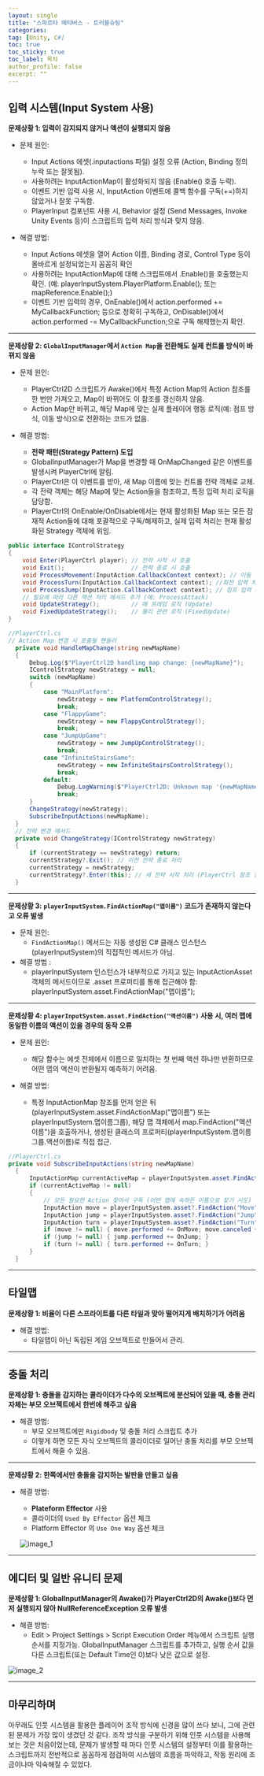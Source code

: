 ```yaml
---
layout: single
title: "스파르타 메타버스 - 트러블슈팅"
categories:
tag: [Unity, C#]
toc: true
toc_sticky: true
toc_label: 목차
author_profile: false
excerpt: ""
---
```


## 입력 시스템(Input System 사용)

**문제상황 1: 입력이 감지되지 않거나 액션이 실행되지 않음**

- 문제 원인:

  - Input Actions 에셋(.inputactions 파일) 설정 오류 (Action, Binding 정의 누락 또는 잘못됨).
  - 사용하려는 InputActionMap이 활성화되지 않음 (Enable() 호출 누락).
  - 이벤트 기반 입력 사용 시, InputAction 이벤트에 콜백 함수를 구독(+=)하지 않았거나 잘못 구독함.
  - PlayerInput 컴포넌트 사용 시, Behavior 설정 (Send Messages, Invoke Unity Events 등)이 스크립트의 입력 처리 방식과 맞지 않음.

- 해결 방법:

  - Input Actions 에셋을 열어 Action 이름, Binding 경로, Control Type 등이 올바르게 설정되었는지 꼼꼼히 확인
  - 사용하려는 InputActionMap에 대해 스크립트에서 .Enable()을 호출했는지 확인. (예: playerInputSystem.PlayerPlatform.Enable(); 또는 mapReference.Enable();)
  - 이벤트 기반 입력의 경우, OnEnable()에서 action.performed += MyCallbackFunction; 등으로 정확히 구독하고, OnDisable()에서 action.performed -= MyCallbackFunction;으로 구독 해제했는지 확인.

---

**문제상황 2: `GlobalInputManager`에서 `Action Map`을 전환해도 실제 컨트롤 방식이 바뀌지 않음**

- 문제 원인:

  - PlayerCtrl2D 스크립트가 Awake()에서 특정 Action Map의 Action 참조를 한 번만 가져오고, Map이 바뀌어도 이 참조를 갱신하지 않음.
  - Action Map만 바뀌고, 해당 Map에 맞는 실제 플레이어 행동 로직(예: 점프 방식, 이동 방식)으로 전환하는 코드가 없음.

- 해결 방법:

  - **전략 패턴(Strategy Pattern) 도입**
  - GlobalInputManager가 Map을 변경할 때 OnMapChanged 같은 이벤트를 발생시켜 PlayerCtrl에 알림.
  - PlayerCtrl은 이 이벤트를 받아, 새 Map 이름에 맞는 컨트롤 전략 객체로 교체.
  - 각 전략 객체는 해당 Map에 맞는 Action들을 참조하고, 특정 입력 처리 로직을 담당함.
  - PlayerCtrl의 OnEnable/OnDisable에서는 현재 활성화된 Map 또는 모든 잠재적 Action들에 대해 포괄적으로 구독/해제하고, 실제 입력 처리는 현재 활성화된 Strategy 객체에 위임.

```c#
public interface IControlStrategy
{
    void Enter(PlayerCtrl player); // 전략 시작 시 호출
    void Exit();                   // 전략 종료 시 호출
    void ProcessMovement(InputAction.CallbackContext context); // 이동 입력 처리
    void ProcessTurn(InputAction.CallbackContext context); //회전 입력 처리
    void ProcessJump(InputAction.CallbackContext context); // 점프 입력 처리 (Context 필요시)
    // 필요에 따라 다른 액션 처리 메서드 추가 (예: ProcessAttack)
    void UpdateStrategy();         // 매 프레임 로직 (Update)
    void FixedUpdateStrategy();    // 물리 관련 로직 (FixedUpdate)
}
```

```c#
//PlayerCtrl.cs
// Action Map 변경 시 호출될 핸들러
  private void HandleMapChange(string newMapName)
  {
      Debug.Log($"PlayerCtrl2D handling map change: {newMapName}");
      IControlStrategy newStrategy = null;
      switch (newMapName)
      {
          case "MainPlatform":
              newStrategy = new PlatformControlStrategy();
              break;
          case "FlappyGame":
              newStrategy = new FlappyControlStrategy();
              break;
          case "JumpUpGame":
              newStrategy = new JumpUpControlStrategy();
              break;
          case "InfiniteStairsGame":
              newStrategy = new InfiniteStairsControlStrategy();
              break;
          default:
              Debug.LogWarning($"PlayerCtrl2D: Unknown map '{newMapName}', no strategy set.");
              break;
      }
      ChangeStrategy(newStrategy);
      SubscribeInputActions(newMapName);
  }
  // 전략 변경 메서드
  private void ChangeStrategy(IControlStrategy newStrategy)
  {
      if (currentStrategy == newStrategy) return;
      currentStrategy?.Exit(); // 이전 전략 종료 처리
      currentStrategy = newStrategy;
      currentStrategy?.Enter(this); // 새 전략 시작 처리 (PlayerCtrl 참조 전달)
  }
```

---

**문제상황 3: `playerInputSystem.FindActionMap("맵이름")` 코드가 존재하지 않는다고 오류 발생**

- 문제 원인:
  - `FindActionMap()` 메서드는 자동 생성된 C# 클래스 인스턴스(playerInputSystem)의 직접적인 메서드가 아님.
- 해결 방법 :
  - playerInputSystem 인스턴스가 내부적으로 가지고 있는 InputActionAsset 객체의 메서드이므로 .asset 프로퍼티를 통해 접근해야 함: playerInputSystem.asset.FindActionMap("맵이름");

---

**문제상황 4: `playerInputSystem.asset.FindAction("액션이름")` 사용 시, 여러 맵에 동일한 이름의 액션이 있을 경우의 동작 오류**

- 문제 원인:
  - 해당 함수는 에셋 전체에서 이름으로 일치하는 첫 번째 액션 하나만 반환하므로 어떤 맵의 액션이 반환될지 예측하기 어려움.
- 해결 방법:

  - 특정 InputActionMap 참조를 먼저 얻은 뒤 (playerInputSystem.asset.FindActionMap("맵이름") 또는 playerInputSystem.맵이름그룹), 해당 맵 객체에서 map.FindAction("액션이름")을 호출하거나, 생성된 클래스의 프로퍼티(playerInputSystem.맵이름그룹.액션이름)로 직접 접근.

```c#
//PlayerCtrl.cs
private void SubscribeInputActions(string newMapName)
  {
      InputActionMap currentActiveMap = playerInputSystem.asset.FindActionMap(newMapName);
      if (currentActiveMap != null)
      {
          // 모든 필요한 Action 찾아서 구독 (어떤 맵에 속하든 이름으로 찾기 시도)
          InputAction move = playerInputSystem.asset?.FindAction("Move");
          InputAction jump = playerInputSystem.asset?.FindAction("Jump");
          InputAction turn = playerInputSystem.asset?.FindAction("Turn");
          if (move != null) { move.performed += OnMove; move.canceled += OnMoveCanceled; }
          if (jump != null) { jump.performed += OnJump; }
          if (turn != null) { turn.performed += OnTurn; }
      }
  }
```

---

## 타일맵

**문제상황 1: 비율이 다른 스프라이트를 다른 타일과 맞아 떨어지게 배치하기가 어려움**

- 해결 방법:
  - 타일맵이 아닌 독립된 게임 오브젝트로 만들어서 관리.

---

## 충돌 처리

**문제상황 1: 충돌을 감지하는 콜라이더가 다수의 오브젝트에 분산되어 있을 때, 충돌 관리 자체는 부모 오브젝트에서 한번에 해주고 싶음**

- 해결 방법:
  - 부모 오브젝트에만 `Rigidbody` 및 충돌 처리 스크립트 추가
  - 이렇게 하면 모든 자식 오브젝트의 콜라이더로 일어난 충돌 처리를 부모 오브젝트에서 해줄 수 있음.

---

**문제상황 2: 한쪽에서만 충돌을 감지하는 발판을 만들고 싶음**

- 해결 방법:

  - **Plateform Effector** 사용
  - 콜라이더의 `Used By Effector` 옵션 체크
  - Platform Effector 의 `Use One Way` 옵션 체크

  ![image_1]({{site.url}}/images/2025-05/platformEffector.PNG)

---

## 에디터 및 일반 유니티 문제

**문제상황 1: GlobalInputManager의 Awake()가 PlayerCtrl2D의 Awake()보다 먼저 실행되지 않아 NullReferenceException 오류 발생**

- 해결 방법:
  - Edit > Project Settings > Script Execution Order 메뉴에서 스크립트 실행 순서를 지정가능. GlobalInputManager 스크립트를 추가하고, 실행 순서 값을 다른 스크립트(또는 Default Time인 0)보다 낮은 값으로 설정.

![image_2]({{site.url}}/images/2025-05/executionOrder.PNG)

---

## 마무리하며

아무래도 인풋 시스템을 활용한 플레이어 조작 방식에 신경을 많이 쓰다 보니, 그에 관련된 문제가 가장 많이 생겼던 것 같다. 조작 방식을 구분하기 위해 인풋 시스템을 사용해보는 것은 처음이었는데, 문제가 발생할 때 마다 인풋 시스템의 설정부터 이를 활용하는 스크립트까지 전반적으로 꼼꼼하게 점검하여 시스템의 흐름을 파악하고, 작동 원리에 조금이나마 익숙해질 수 있었다.
